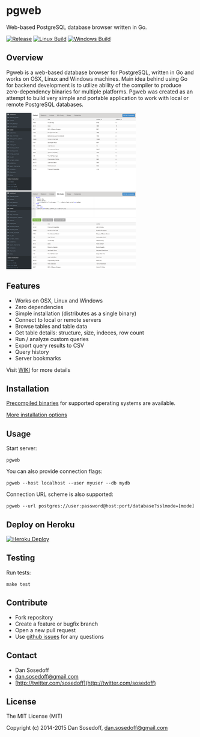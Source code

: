 # pgweb

Web-based PostgreSQL database browser written in Go.

[![Release](https://img.shields.io/github/release/sosedoff/pgweb.svg?label=Release)](https://github.com/sosedoff/pgweb/releases)
[![Linux Build](https://img.shields.io/travis/sosedoff/pgweb.svg?label=Linux)](https://travis-ci.org/sosedoff/pgweb)
[![Windows Build](https://img.shields.io/appveyor/ci/sosedoff/pgweb/master.svg?label=Windows)](https://ci.appveyor.com/project/sosedoff/pgweb)

## Overview

Pgweb is a web-based database browser for PostgreSQL, written in Go and works
on OSX, Linux and Windows machines. Main idea behind using Go for backend development
is to utilize ability of the compiler to produce zero-dependency binaries for 
multiple platforms. Pgweb was created as an attempt to build very simple and portable
application to work with local or remote PostgreSQL databases.

<img src="screenshots/browse.png" width="345px" />
<img src="screenshots/query.png" width="345px" />

## Features

- Works on OSX, Linux and Windows
- Zero dependencies
- Simple installation (distributes as a single binary)
- Connect to local or remote servers
- Browse tables and table data
- Get table details: structure, size, indeces, row count
- Run / analyze custom queries
- Export query results to CSV
- Query history
- Server bookmarks

Visit [WIKI](https://github.com/sosedoff/pgweb/wiki) for more details

## Installation

[Precompiled binaries](https://github.com/sosedoff/pgweb/releases) for supported 
operating systems are available.

[More installation options](https://github.com/sosedoff/pgweb/wiki/Installation)

## Usage

Start server:

```
pgweb
```

You can also provide connection flags:

```
pgweb --host localhost --user myuser --db mydb
```

Connection URL scheme is also supported:

```
pgweb --url postgres://user:password@host:port/database?sslmode=[mode]
```

## Deploy on Heroku

[![Heroku Deploy](https://www.herokucdn.com/deploy/button.png)](https://heroku.com/deploy?template=https://github.com/sosedoff/pgweb)

## Testing

Run tests:

```
make test
```

## Contribute

- Fork repository
- Create a feature or bugfix branch
- Open a new pull request
- Use [github issues](https://github.com/sosedoff/pgweb/issues) for any questions

## Contact

- Dan Sosedoff
- [dan.sosedoff@gmail.com](mailto:dan.sosedoff@gmail.com)
- [http://twitter.com/sosedoff](http://twitter.com/sosedoff)

## License

The MIT License (MIT)

Copyright (c) 2014-2015 Dan Sosedoff, <dan.sosedoff@gmail.com>
